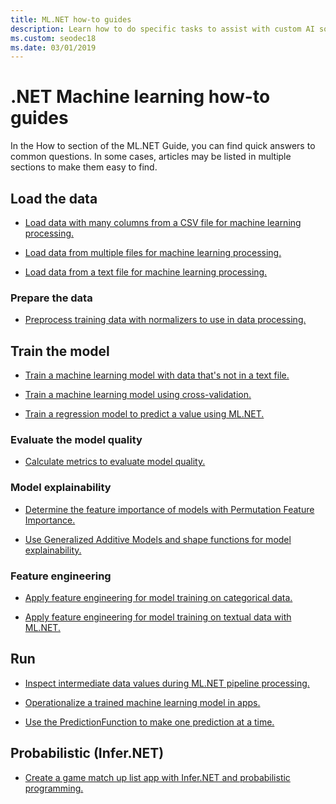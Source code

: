 ```yaml
---
title: ML.NET how-to guides
description: Learn how to do specific tasks to assist with custom AI solutions creation and Machine Learning integration into your .NET applications.
ms.custom: seodec18
ms.date: 03/01/2019
---
```


# .NET Machine learning how-to guides

In the How to section of the ML.NET Guide, you can find quick answers
to common questions. In some cases, articles may be listed in multiple sections to make them easy to find.

## Load the data

* [Load data with many columns from a CSV file for machine learning processing.](load-data-from-mult-column-csv-ml-net.md)

* [Load data from multiple files for machine learning processing.](load-data-from-multiple-files-ml-net.md)

* [Load data from a text file for machine learning processing.](load-data-from-text-file-ml-net.md)

### Prepare the data

* [Preprocess training data with normalizers to use in data processing.](normalizers-preprocess-data-ml-net.md)

## Train the model

* [Train a machine learning model with data that's not in a text file.](load-non-file-training-data-ml-net.md)

* [Train a machine learning model using cross-validation.](train-cross-validation-ml-net.md)

* [Train a regression model to predict a value using ML.NET.](train-regression-model-ml-net.md)

### Evaluate the model quality

* [Calculate metrics to evaluate model quality.](verify-model-quality-ml-net.md)

### Model explainability

* [Determine the feature importance of models with Permutation Feature Importance.](determine-global-feature-importance-in-model.md)

* [Use Generalized Additive Models and shape functions for model explainability.](use-gams-for-model-explainability.md)

### Feature engineering

* [Apply feature engineering for model training on categorical data.](train-model-categorical-ml-net.md)

* [Apply feature engineering for model training on textual data with ML.NET.](train-model-textual-ml-net.md)

## Run

* [Inspect intermediate data values during ML.NET pipeline processing.](inspect-intermediate-data-ml-net.md)

* [Operationalize a trained machine learning model in apps.](consuming-model-ml-net.md)

* [Use the PredictionFunction to make one prediction at a time.](single-predict-model-ml-net.md)

## Probabilistic (Infer.NET)

* [Create a game match up list app with Infer.NET and probabilistic programming.](matchup-app-infer-net.md)
